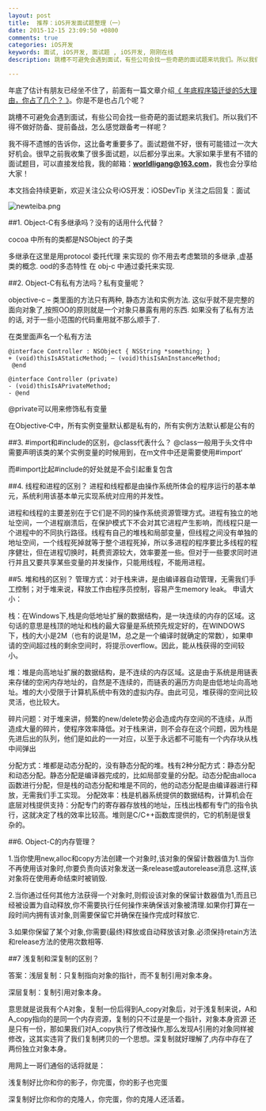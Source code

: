 ```yaml
---
layout: post
title:  推荐：iOS开发面试题整理（一） 
date: 2015-12-15 23:09:50 +0800
comments: true
categories: iOS开发
keywords: 面试, iOS开发, 面试题 , iOS开发, 刚刚在线
description: 跳槽不可避免会遇到面试，有些公司会找一些奇葩的面试题来坑我们。所以我们不得不做好防备、提前备战，怎么感觉跟备考一样呢？

---
```


年底了估计有朋友已经坐不住了，前面有一篇文章介绍[《 年底程序猿迁徙的5大理由，你占了几个？ 》](http://mp.weixin.qq.com/s?__biz=MzA3NzM0NzkxMQ==&mid=402358456&idx=1&sn=0494a7313998527e7950f936a24e9ce7#rd)。你是不是也占几个呢？

跳槽不可避免会遇到面试，有些公司会找一些奇葩的面试题来坑我们。所以我们不得不做好防备、提前备战，怎么感觉跟备考一样呢？

我不得不遗憾的告诉你，这比备考重要多了。面试题做不好，很有可能错过一次大好机会。很早之前我收集了很多面试题，以后都分享出来。大家如果手里有不错的面试题目，可以直接发给我，我的邮箱：**worldligang@163.com**，我也会分享给大家！

本文挡会持续更新，欢迎关注公众号iOS开发：iOSDevTip 关注之后回复：面试

![newteiba.png](http://images.90159.com/icon/newteiba.png)

##1. Object-C有多继承吗？没有的话用什么代替？

cocoa 中所有的类都是NSObject 的子类

多继承在这里是用protocol 委托代理 来实现的 你不用去考虑繁琐的多继承 ,虚基类的概念. ood的多态特性 在 obj-c 中通过委托来实现.

##2. Object-C有私有方法吗？私有变量呢？

objective-c – 类里面的方法只有两种, 静态方法和实例方法. 这似乎就不是完整的面向对象了,按照OO的原则就是一个对象只暴露有用的东西. 如果没有了私有方法的话, 对于一些小范围的代码重用就不那么顺手了. 

在类里面声名一个私有方法 

	@interface Controller : NSObject { NSString *something; } 
	+ (void)thisIsAStaticMethod; – (void)thisIsAnInstanceMethod;
	 @end
	
	@interface Controller (private) 
	- (void)thisIsAPrivateMethod; 
	- @end


@private可以用来修饰私有变量

在Objective‐C中，所有实例变量默认都是私有的，所有实例方法默认都是公有的

##3. #import和#include的区别，@class代表什么？
@class一般用于头文件中需要声明该类的某个实例变量的时候用到，在m文件中还是需要使用#import‘

而#import比起#include的好处就是不会引起重复包含

##4. 线程和进程的区别？
进程和线程都是由操作系统所体会的程序运行的基本单元，系统利用该基本单元实现系统对应用的并发性。

进程和线程的主要差别在于它们是不同的操作系统资源管理方式。进程有独立的地址空间，一个进程崩溃后，在保护模式下不会对其它进程产生影响，而线程只是一个进程中的不同执行路径。线程有自己的堆栈和局部变量，但线程之间没有单独的地址空间，一个线程死掉就等于整个进程死掉，所以多进程的程序要比多线程的程序健壮，但在进程切换时，耗费资源较大，效率要差一些。但对于一些要求同时进行并且又要共享某些变量的并发操作，只能用线程，不能用进程。

##5. 堆和栈的区别？
管理方式：对于栈来讲，是由编译器自动管理，无需我们手工控制；对于堆来说，释放工作由程序员控制，容易产生memory leak。 申请大小：

栈：在Windows下,栈是向低地址扩展的数据结构，是一块连续的内存的区域。这句话的意思是栈顶的地址和栈的最大容量是系统预先规定好的，在WINDOWS下，栈的大小是2M（也有的说是1M，总之是一个编译时就确定的常数），如果申请的空间超过栈的剩余空间时，将提示overflow。因此，能从栈获得的空间较小。

堆：堆是向高地址扩展的数据结构，是不连续的内存区域。这是由于系统是用链表来存储的空闲内存地址的，自然是不连续的，而链表的遍历方向是由低地址向高地址。堆的大小受限于计算机系统中有效的虚拟内存。由此可见，堆获得的空间比较灵活，也比较大。

碎片问题：对于堆来讲，频繁的new/delete势必会造成内存空间的不连续，从而造成大量的碎片，使程序效率降低。对于栈来讲，则不会存在这个问题，因为栈是先进后出的队列，他们是如此的一一对应，以至于永远都不可能有一个内存块从栈中间弹出

分配方式：堆都是动态分配的，没有静态分配的堆。栈有2种分配方式：静态分配和动态分配。静态分配是编译器完成的，比如局部变量的分配。动态分配由alloca函数进行分配，但是栈的动态分配和堆是不同的，他的动态分配是由编译器进行释放，无需我们手工实现。 分配效率：栈是机器系统提供的数据结构，计算机会在底层对栈提供支持：分配专门的寄存器存放栈的地址，压栈出栈都有专门的指令执行，这就决定了栈的效率比较高。堆则是C/C++函数库提供的，它的机制是很复杂的。


##6. Object-C的内存管理？

1.当你使用new,alloc和copy方法创建一个对象时,该对象的保留计数器值为1.当你不再使用该对象时,你要负责向该对象发送一条release或autorelease消息.这样,该对象将在使用寿命结束时被销毁.

2.当你通过任何其他方法获得一个对象时,则假设该对象的保留计数器值为1,而且已经被设置为自动释放,你不需要执行任何操作来确保该对象被清理.如果你打算在一段时间内拥有该对象,则需要保留它并确保在操作完成时释放它.

3.如果你保留了某个对象,你需要(最终)释放或自动释放该对象.必须保持retain方法和release方法的使用次数相等.


##7 浅复制和深复制的区别？

答案：浅层复制：只复制指向对象的指针，而不复制引用对象本身。

深层复制：复制引用对象本身。

意思就是说我有个A对象，复制一份后得到A_copy对象后，对于浅复制来说，A和A_copy指向的是同一个内存资源，复制的只不过是是一个指针，对象本身资源
还是只有一份，那如果我们对A_copy执行了修改操作,那么发现A引用的对象同样被修改，这其实违背了我们复制拷贝的一个思想。深复制就好理解了,内存中存在了
两份独立对象本身。

用网上一哥们通俗的话将就是：

浅复制好比你和你的影子，你完蛋，你的影子也完蛋

深复制好比你和你的克隆人，你完蛋，你的克隆人还活着。
